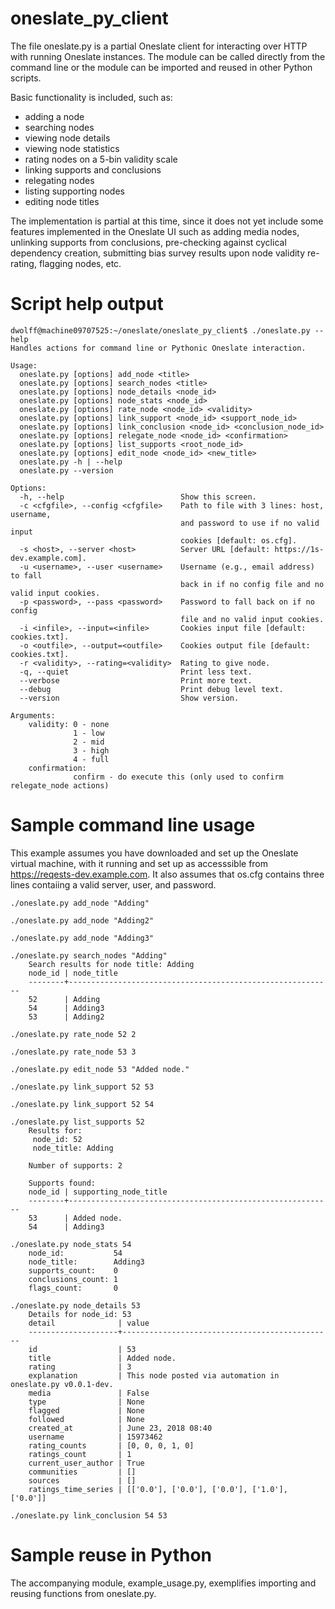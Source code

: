 # oneslate_py_client

The file oneslate.py is a partial Oneslate client for interacting over HTTP with running Oneslate instances.  The module can be called directly from the command line or the module can be imported and reused in other Python scripts.

Basic functionality is included, such as:
 - adding a node
 - searching nodes
 - viewing node details
 - viewing node statistics
 - rating nodes on a 5-bin validity scale
 - linking supports and conclusions 
 - relegating nodes 
 - listing supporting nodes
 - editing node titles

The implementation is partial at this time, since it does not yet include some features implemented in the Oneslate UI such as adding media nodes, unlinking supports from conclusions, pre-checking against cyclical dependency creation, submitting bias survey results upon node validity re-rating, flagging nodes, etc.  

# Script help output

```
dwolff@machine09707525:~/oneslate/oneslate_py_client$ ./oneslate.py --help
Handles actions for command line or Pythonic Oneslate interaction.

Usage:
  oneslate.py [options] add_node <title>
  oneslate.py [options] search_nodes <title>
  oneslate.py [options] node_details <node_id>
  oneslate.py [options] node_stats <node_id>
  oneslate.py [options] rate_node <node_id> <validity>
  oneslate.py [options] link_support <node_id> <support_node_id>
  oneslate.py [options] link_conclusion <node_id> <conclusion_node_id>
  oneslate.py [options] relegate_node <node_id> <confirmation>
  oneslate.py [options] list_supports <root_node_id>
  oneslate.py [options] edit_node <node_id> <new_title>
  oneslate.py -h | --help
  oneslate.py --version

Options:
  -h, --help                          Show this screen.
  -c <cfgfile>, --config <cfgfile>    Path to file with 3 lines: host, username,
                                      and password to use if no valid input
                                      cookies [default: os.cfg].
  -s <host>, --server <host>          Server URL [default: https://1s-dev.example.com].
  -u <username>, --user <username>    Username (e.g., email address) to fall
                                      back in if no config file and no valid input cookies.
  -p <password>, --pass <password>    Password to fall back on if no config
                                      file and no valid input cookies.
  -i <infile>, --input=<infile>       Cookies input file [default: cookies.txt].
  -o <outfile>, --output=<outfile>    Cookies output file [default: cookies.txt].
  -r <validity>, --rating=<validity>  Rating to give node.
  -q, --quiet                         Print less text.
  --verbose                           Print more text.
  --debug                             Print debug level text.
  --version                           Show version.

Arguments:
    validity: 0 - none
              1 - low
              2 - mid
              3 - high
              4 - full
    confirmation:
              confirm - do execute this (only used to confirm relegate_node actions)
```

# Sample command line usage
This example assumes you have downloaded and set up the Oneslate virtual machine, with it running and set up as accesssible from https://reqests-dev.example.com. It also assumes that os.cfg contains three lines contaiing a valid server, user, and password.

```
./oneslate.py add_node "Adding"

./oneslate.py add_node "Adding2"

./oneslate.py add_node "Adding3"

./oneslate.py search_nodes "Adding"
    Search results for node title: Adding
    node_id | node_title
    --------+-----------------------------------------------------------
    52      | Adding
    54      | Adding3
    53      | Adding2

./oneslate.py rate_node 52 2

./oneslate.py rate_node 53 3

./oneslate.py edit_node 53 "Added node."

./oneslate.py link_support 52 53

./oneslate.py link_support 52 54

./oneslate.py list_supports 52
    Results for:
     node_id: 52
     node_title: Adding

    Number of supports: 2

    Supports found:
    node_id | supporting_node_title
    --------+-----------------------------------------------------------
    53      | Added node.
    54      | Adding3

./oneslate.py node_stats 54
    node_id:           54
    node_title:        Adding3
    supports_count:    0
    conclusions_count: 1
    flags_count:       0

./oneslate.py node_details 53
    Details for node_id: 53
    detail              | value
    --------------------+-----------------------------------------------
    id                  | 53
    title               | Added node.
    rating              | 3
    explanation         | This node posted via automation in oneslate.py v0.0.1-dev.
    media               | False
    type                | None
    flagged             | None
    followed            | None
    created_at          | June 23, 2018 08:40
    username            | 15973462
    rating_counts       | [0, 0, 0, 1, 0]
    ratings_count       | 1
    current_user_author | True
    communities         | []
    sources             | []
    ratings_time_series | [['0.0'], ['0.0'], ['0.0'], ['1.0'], ['0.0']]

./oneslate.py link_conclusion 54 53
```

# Sample reuse in Python
The accompanying module, example_usage.py, exemplifies importing and reusing functions from oneslate.py.
